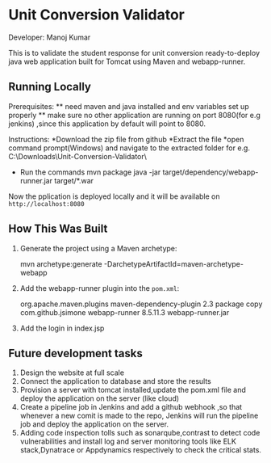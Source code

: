 # Unit Conversion Validator
Developer: Manoj Kumar

This is to validate the student response for unit conversion ready-to-deploy java web application built for Tomcat using Maven and webapp-runner.

## Running Locally
Prerequisites:
** need maven and java installed and env variables set up properly
** make sure no other application are running on port 8080(for e.g jenkins) ,since this application 
   by default will point to 8080.

Instructions:
*Download the zip file from github
*Extract the file
*open command prompt(Windows) and navigate to the extracted folder
 for e.g. C:\Downloads\Unit-Conversion-Validator\
* Run the commands
  mvn package
 java -jar target/dependency/webapp-runner.jar target/*.war

Now the pplication is deployed locally and it will be available on `http://localhost:8080`

## How This Was Built

1. Generate the project using a Maven archetype:

   mvn archetype:generate -DarchetypeArtifactId=maven-archetype-webapp

2. Add the webapp-runner plugin into the `pom.xml`:

   <build>
     <!-- ... -->
     <plugins>
       <!-- ... -->
       <plugin>
         <groupId>org.apache.maven.plugins</groupId>
         <artifactId>maven-dependency-plugin</artifactId>
         <version>2.3</version>
         <executions>
           <execution>
             <phase>package</phase>
             <goals><goal>copy</goal></goals>
             <configuration>
               <artifactItems>
                 <artifactItem>
                   <groupId>com.github.jsimone</groupId>
                   <artifactId>webapp-runner</artifactId>
                   <version>8.5.11.3</version>
                   <destFileName>webapp-runner.jar</destFileName>
                 </artifactItem>
               </artifactItems>
             </configuration>
           </execution>
         </executions>
       </plugin>
     </plugins>
   </build>

3. Add the login in index.jsp


## Future development tasks
1. Design the website at full scale
2. Connect the application to database and store the results
3. Provision a server with tomcat installed,update the pom.xml file and deploy the application on the server (like cloud)
4. Create a pipeline job in Jenkins and add a github webhook ,so that whenever a new comit is made to the repo,
   Jenkins will run the pipeline job and deploy the application on the server.
5. Adding code inspection tolls such as sonarqube,contrast to detect code vulnerabilities and install log and server monitoring
   tools like ELK stack,Dynatrace or Appdynamics respectively to check the critical stats.
